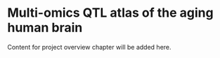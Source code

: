 # Multi-omics QTL atlas of the aging human brain

Content for project overview chapter will be added here.